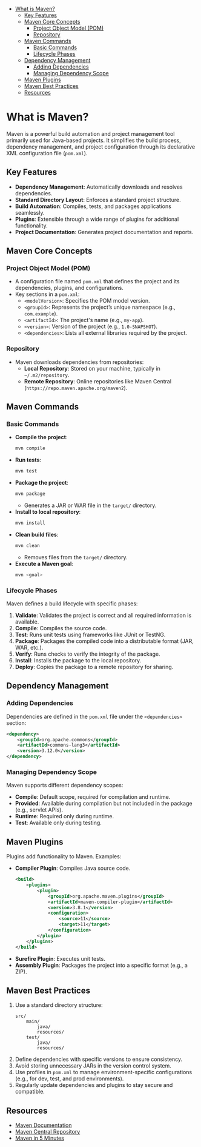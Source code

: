 - [What is Maven?](#what-is-maven)
  - [Key Features](#key-features)
  - [Maven Core Concepts](#maven-core-concepts)
    - [Project Object Model (POM)](#project-object-model-pom)
    - [Repository](#repository)
  - [Maven Commands](#maven-commands)
    - [Basic Commands](#basic-commands)
    - [Lifecycle Phases](#lifecycle-phases)
  - [Dependency Management](#dependency-management)
    - [Adding Dependencies](#adding-dependencies)
    - [Managing Dependency Scope](#managing-dependency-scope)
  - [Maven Plugins](#maven-plugins)
  - [Maven Best Practices](#maven-best-practices)
  - [Resources](#resources)

# What is Maven?
Maven is a powerful build automation and project management tool primarily used for Java-based projects. It simplifies the build process, dependency management, and project configuration through its declarative XML configuration file (`pom.xml`).

## Key Features
- **Dependency Management**: Automatically downloads and resolves dependencies.
- **Standard Directory Layout**: Enforces a standard project structure.
- **Build Automation**: Compiles, tests, and packages applications seamlessly.
- **Plugins**: Extensible through a wide range of plugins for additional functionality.
- **Project Documentation**: Generates project documentation and reports.

## Maven Core Concepts

### Project Object Model (POM)
- A configuration file named `pom.xml` that defines the project and its dependencies, plugins, and configurations.
- Key sections in a `pom.xml`:
  - `<modelVersion>`: Specifies the POM model version.
  - `<groupId>`: Represents the project’s unique namespace (e.g., `com.example`).
  - `<artifactId>`: The project's name (e.g., `my-app`).
  - `<version>`: Version of the project (e.g., `1.0-SNAPSHOT`).
  - `<dependencies>`: Lists all external libraries required by the project.

### Repository
- Maven downloads dependencies from repositories:
  - **Local Repository**: Stored on your machine, typically in `~/.m2/repository`.
  - **Remote Repository**: Online repositories like Maven Central (`https://repo.maven.apache.org/maven2`).

## Maven Commands

### Basic Commands
- **Compile the project**:
  ```bash
  mvn compile
  ```
- **Run tests**:
  ```bash
  mvn test
  ```
- **Package the project**:
  ```bash
  mvn package
  ```
  - Generates a JAR or WAR file in the `target/` directory.
- **Install to local repository**:
  ```bash
  mvn install
  ```
- **Clean build files**:
  ```bash
  mvn clean
  ```
  - Removes files from the `target/` directory.
- **Execute a Maven goal**:
  ```bash
  mvn <goal>
  ```

### Lifecycle Phases
Maven defines a build lifecycle with specific phases:
1. **Validate**: Validates the project is correct and all required information is available.
2. **Compile**: Compiles the source code.
3. **Test**: Runs unit tests using frameworks like JUnit or TestNG.
4. **Package**: Packages the compiled code into a distributable format (JAR, WAR, etc.).
5. **Verify**: Runs checks to verify the integrity of the package.
6. **Install**: Installs the package to the local repository.
7. **Deploy**: Copies the package to a remote repository for sharing.

## Dependency Management

### Adding Dependencies
Dependencies are defined in the `pom.xml` file under the `<dependencies>` section:
```xml
<dependency>
    <groupId>org.apache.commons</groupId>
    <artifactId>commons-lang3</artifactId>
    <version>3.12.0</version>
</dependency>
```

### Managing Dependency Scope
Maven supports different dependency scopes:
- **Compile**: Default scope, required for compilation and runtime.
- **Provided**: Available during compilation but not included in the package (e.g., servlet APIs).
- **Runtime**: Required only during runtime.
- **Test**: Available only during testing.

## Maven Plugins
Plugins add functionality to Maven. Examples:
- **Compiler Plugin**: Compiles Java source code.
  ```xml
  <build>
      <plugins>
          <plugin>
              <groupId>org.apache.maven.plugins</groupId>
              <artifactId>maven-compiler-plugin</artifactId>
              <version>3.8.1</version>
              <configuration>
                  <source>11</source>
                  <target>11</target>
              </configuration>
          </plugin>
      </plugins>
  </build>
  ```
- **Surefire Plugin**: Executes unit tests.
- **Assembly Plugin**: Packages the project into a specific format (e.g., a ZIP).

## Maven Best Practices
1. Use a standard directory structure:
   ```
   src/
       main/
           java/
           resources/
       test/
           java/
           resources/
   ```
2. Define dependencies with specific versions to ensure consistency.
3. Avoid storing unnecessary JARs in the version control system.
4. Use profiles in `pom.xml` to manage environment-specific configurations (e.g., for dev, test, and prod environments).
5. Regularly update dependencies and plugins to stay secure and compatible.

## Resources
- [Maven Documentation](https://maven.apache.org/guides/index.html)
- [Maven Central Repository](https://search.maven.org/)
- [Maven in 5 Minutes](https://maven.apache.org/guides/getting-started/maven-in-five-minutes.html)